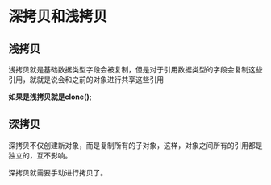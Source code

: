 # 深拷贝和浅拷贝

## 浅拷贝

浅拷贝就是基础数据类型字段会被复制，但是对于引用数据类型的字段会复制这些引用，就就是说会和之前的对象进行共享这些引用

**如果是浅拷贝就是clone();**

## 深拷贝

深拷贝不仅创建新对象，而是复制所有的子对象，这样，对象之间所有的引用都是独立的，互不影响。

深拷贝就需要手动进行拷贝了。